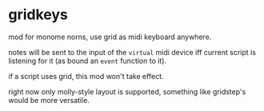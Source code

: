 # gridkeys

mod for monome norns, use grid as midi keyboard anywhere.

notes will be sent to the input of the `virtual` midi device iff current script is listening for it (as bound an `event` function to it).

if a script uses grid, this mod won't take effect.

right now only molly-style layout is supported, something like gridstep's would be more versatile.
